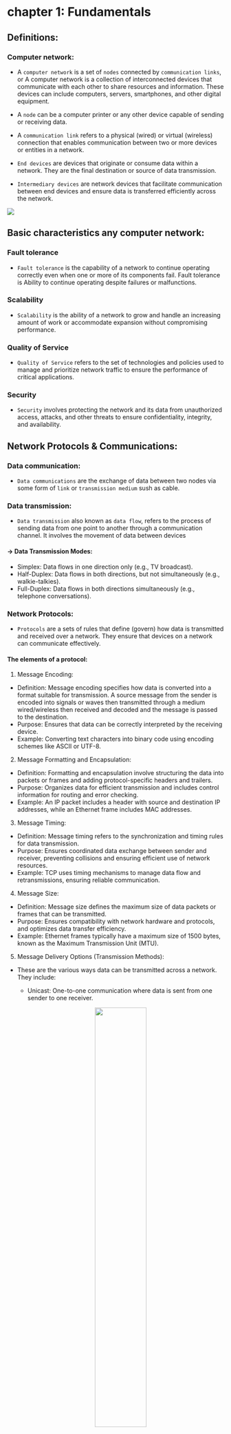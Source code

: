 # chapter 1: Fundamentals

## Definitions:

### Computer network:

- A `computer network` is a set of `nodes` connected by `communication links`, or A computer network is a collection of interconnected devices that communicate with each other to share resources and information. These devices can include computers, servers, smartphones, and other digital equipment.

- A `node` can be a computer printer or any other device capable of sending or receiving data.

- A `communication link` refers to a physical (wired) or virtual (wireless) connection that enables communication between two or more devices or entities in a network.

- `End devices` are devices that originate or consume data within a network. They are the final destination or source of data transmission.

- `Intermediary devices` are network devices that facilitate communication between end devices and ensure data is transferred efficiently across the network.

<img src="./IMG/network_example.png">

## Basic characteristics any computer network:

### Fault tolerance

- `Fault tolerance` is the capability of a network to continue operating correctly even when one or more of its components fail.
Fault tolerance is Ability to continue operating despite failures or malfunctions.

### Scalability

- `Scalability` is the ability of a network to grow and handle an increasing amount of work or accommodate expansion without compromising performance.

### Quality of Service

- `Quality of Service` refers to the set of technologies and policies used to manage and prioritize network traffic to ensure the performance of critical applications.

### Security

- `Security` involves protecting the network and its data from unauthorized access, attacks, and other threats to ensure confidentiality, integrity, and availability.

## Network Protocols & Communications:

### Data communication:

- `Data communications` are the exchange of data between two nodes via some form of `link` or `transmission medium` sush as cable.

### Data transmission:

- `Data transmission` also known as `data flow`, refers to the process of sending data from one point to another through a communication channel. It involves the movement of data between devices

#### -> Data Transmission Modes:

- Simplex: Data flows in one direction only (e.g., TV broadcast).
- Half-Duplex: Data flows in both directions, but not simultaneously (e.g., walkie-talkies).
- Full-Duplex: Data flows in both directions simultaneously (e.g., telephone conversations).

### Network Protocols:

- `Protocols` are a sets of rules that define (govern) how data is transmitted and received over a network. They ensure that devices on a network can communicate effectively.

#### The elements of a protocol:

1) Message Encoding:

- Definition: Message encoding specifies how data is converted into a format suitable for transmission. A source message from the sender is encoded into signals or waves then transmitted through a medium wired/wireless then received and decoded and the message is passed to the destination.
- Purpose: Ensures that data can be correctly interpreted by the receiving device.
- Example: Converting text characters into binary code using encoding schemes like ASCII or UTF-8.

2) Message Formatting and Encapsulation:

- Definition: Formatting and encapsulation involve structuring the data into packets or frames and adding protocol-specific headers and trailers.
- Purpose: Organizes data for efficient transmission and includes control information for routing and error checking.
- Example: An IP packet includes a header with source and destination IP addresses, while an Ethernet frame includes MAC addresses.

3) Message Timing:

- Definition: Message timing refers to the synchronization and timing rules for data transmission.
- Purpose: Ensures coordinated data exchange between sender and receiver, preventing collisions and ensuring efficient use of network resources.
- Example: TCP uses timing mechanisms to manage data flow and retransmissions, ensuring reliable communication.


4) Message Size:

- Definition: Message size defines the maximum size of data packets or frames that can be transmitted.
- Purpose: Ensures compatibility with network hardware and protocols, and optimizes data transfer efficiency.
- Example: Ethernet frames typically have a maximum size of 1500 bytes, known as the Maximum Transmission Unit (MTU).

5) Message Delivery Options (Transmission Methods):

- These are the various ways data can be transmitted across a network. They include:

    <p>

    - Unicast: One-to-one communication where data is sent from one sender to one receiver.
    
    <!-- <img width="50%" src="./IMG/unicasting.png"> -->
    
    <p align="center">
        <img width="50%" src="./IMG/unicasting.png"/>
    </p>

    - Multicast: One-to-many communication where data is sent from one sender to multiple receivers who have expressed interest in receiving the data.

    <p align="center">
        <img width="50%" src="./IMG/multicasting.png">
    </p>

    - Broadcast: One-to-all communication where data is sent from one sender to all devices within a specific network segment or broadcast domain.
    
    <p align="center">
        <img width="50%" src="./IMG/broadcasting.png">
    </p>
    
    </p>

    - Purpose: Transmission methods determine how data is directed and distributed across the network based on the specific communication needs and the characteristics of the recipients.

Examples:

- Unicast: Sending an email to a specific recipient.
- Multicast: Streaming a live video feed to multiple viewers.
- Broadcast: Broadcasting network discovery packets to all devices on a local network.


### Types of network architectures:

- Peer-to-Peer network:
    - Peer-to-peer (P2P) is defined as a decentralized network architecture in which participants, called peers, interact directly with each other without the need for a central authority or server.
    - In a P2P network, each participant acts as both a client and a server, enabling them to share resources and services directly with other peers.
    - not scalable.

    <img width="50%" src="./IMG/peer-to-peer.jpg">

- Client-Server network:

    - A client-server network is a computing model in which multiple clients connect to a central server to access resources, such as files, applications, and data. The server acts as a central hub, managing and providing services to the connected clients.
    - Request-Response model.
    - Server may be overloaded.
    - Scalable.

    <img width="50%" src="./IMG/client-server.jpeg">

### Componenets of a computer network:

`** Nodes: **`
- End nodes (End devices): The starting point or the end point in the communication.
> Example: Computers, Network printers, VoIP phone ...
- Intermediary nodes: Are nodes that just forwards the from one to another.
> Example: Switches, Bridges, Hubs, Routers, Security devices (Firewall), Repeaters, Cell Tower ...

`** Media: **`
- It is also called the link that carry the data from one side to another. There are two types: wired meduim (guided meduim), wireless meduim (unguided meduim).

1) Wired Media:
- Ethernet straight-through cable: To connect different devices.
- Ethernet crossover cable: To connect devices of the same kind.

<img width="50%" src="./IMG/1000ftcables.jpg">

- Fiber Optic cable.

<img width="50%" src="./IMG/fiber-optic-cable-1024x512.jpg">

- Coaxial cable.

<img width="50%" src="./IMG/coaxial-cable-construction-1.jpg">

- USB cable.

<br>

2) wireless Media:

- Infrared Waves (Short range communication - TV remote control).
- Radio Waves (Bluetooth, Wi-Fi).
- MicroWaves (Long distance communication - Cellular System).
- Satellite Waves (Ultimately the long distance communication).



`** Services: **`
- e-Mail.
- Storage services.
- File sharing.
- Instant messaging.
- Online games.
- Surfing internet. 

## Classification (or types) of Computer Networks:

### Local Area Network (LAN).

- A local area network (LAN) is a computer network that interconnects computers within a limited area sush as a residence. school ...

- Local Area Network is a group of computers connected to each other in a small area such as building, office.

**LAN devices:**
- Wired LAN (Example: Ethernet - Hub, Switch).
- Wireless LAN (Example: Wi-Fi).

<p align="center">
    <img width="50%" src="./IMG/lan_79.jpg">
</p>

### Metropolitan Area Network (MAN).

- A Metropolitan Area Network is a computer network that interconnects users with computer resources in a geographic region of the size of a metropolitan area (city).

**MAN devices:**
- Swiches/Hubs (to establishing a local erea network).
- Routers/Bridges (to connect local area networks).

<p align="center">
    <img width="50%" src="./IMG/types-of-area-network-3-1657450252.webp">
</p>

### Wide Area Network (WAN).

- A Wide Area Network telecommunications network (any communications at a distance we call it as a telecommunication network) that extends over a large geographical area 

**WAN devices:**
- End devices and Intermediary devices.

<p align="center">
    <img width="50%" src="./IMG/example4.png">
</p>

## Network Topologies:

- Network topology (layout) is an arragement of a computer network.

> phisical topology: refers to the actual physical layout or arrangement of network devices and cables. It describes how network devices like computers, switches, routers, and other hardware are physically connected and organized in a network.

> logical topology: refers to the way data flows within a network, regardless of its physical design. It describes the path that data travels from one device to another, which may not necessarily align with the physical layout.


1) Bus Topology:

- All devices are connected to a `single central cable`, called the bus or backbone.
- All the data transmitted between nodes in the network is transmitted over the `common transmission medium` and is able to be received by all nodes in the network simultaneously
- A signal containing the address of the intended receiving machine travels from a source machine in `both directions` to all machine connected to the bus until it find the intended recepient.

<p align="center">
    <img src="./IMG/16.png">
    <img src="./IMG/2024-07-04_08-32.png">
<p>

2) Ring Topology:

- A ring topology is a bus topology in a `closed loop`.
- A peer-to-peer LAN topology.
- Two connections: one to each of its nearest neigbors.
- `Unidirectional`.
- Sending and receiving data takes place with the help of a `TOKEN`.
<p align="center">
    <img src="./IMG/17.png">
    <img src="./IMG/2024-07-04_08-39.png">
</p>

3) Star Topology:

- Every node is connected to a `central node` called hub or switch.
- `Centralized management`.
- All traffic must pass through the hub or switch.

<p align="center">
    <img src="./IMG/18.png">
    <img src="./IMG/2024-07-04_08-47.png">
    <img src="./IMG/2024-07-04_08-51.png">
</p>

4) Mesh Topology:

- Each node is directly connected to every other nodes in the network.
- Fault tolerant and reliable.

<p align="center">
    <img src="./IMG/20.png">
    <img src="./IMG/2024-07-04_08-57.png">
</p>

5) Hybrid Topology:

- Can be one or more diffrent topologies.

<p align="center">
    <img src="./IMG/21-3.png">
</p>

## Basic IP addressing:

- IP stand to Internet Protocol.
- Every node in the computer network is identified with the help of IP address.

<img src="./IMG/2024-07-04_09-05.png">

### IP address (IPv4):

- Every node in the computer network is identified with the help of IP address.
- Logical address.
- Can change based on the location of the devices.
- Assigned manually or dinamically.
- Represented in decimal and it has 4 octets (x.x.x.x).
- 0.0.0.0 to 255.255.255.255 (32 bits).

> How to see IP address?

- **Windows:**

1) Using Command Prompt:
- Open Command Prompt (press Win + R, type cmd, and press Enter).
- Type the following command:
```cmd
ipconfig
```
2) Using PowerShell:
- Open PowerShell (press Win + X and select Windows PowerShell).
- Type the following command:

```poweshell
Get-NetIPAddress
```

- **Linux and UNIX-like:**
1) Using ifconfig command:
```bash
ifconfig
```
2) Using ip Command:

```bash
ip addr show
# or
ip a
```
3) Using hostname command
```bash
hostname -I
```

## Basic MAC addressing:

- MAC stand for Media Access Control.
- Every node in the LAN is identified with the help of MAC address.
- IP Address = Location of a person.
- MAC Address = Name of the person.

<img src="./IMG/2024-07-04_10-00.png">

### MAC address:

- Every node in the LAN is identified with the help of MAC address.
- Physical address or Hardware address.
- Unique.
- Can not be changed.
- Assigned by the manufacturer.
- Represented in hexadecimal.
- Example: 70-20-84-00-ED-FC (48 bits).
- Separator: hyphen (-), period (.), and colon (:).

## Diffrence between IP and MAC addresses:

<img src="./IMG/2024-07-04_10-10.png">

> How to see MAC address?

- **Windows:**

1) Using Command Prompt:

- Open Command Prompt (press Win + R, type cmd, and press Enter).
Type the following command:
```cmd
ipconfig /all
```
- The MAC address will be listed as the `"Physical Address"` for each network interface.

2) Using PowerShell:

- Open PowerShell (press Win + X and select Windows PowerShell).
Type the following command:
```powershell
Get-NetAdapter | select Name, MacAddress
```
3) Using Network Settings:

- Go to Settings > Network & Internet.
Select your network connection (e.g., Wi-Fi or Ethernet).
- Click on Hardware properties. The MAC address will be listed as the "Physical address (MAC)".

- **Linux and UNUX-like:**

1) Using ip Command:

```bash
ip link show
```

- Look for the `link/ether` entry in the output for each network interface. The MAC address will be in the format `xx:xx:xx:xx:xx:xx`.
- Example Output:

```sql
2: enp0s3: <BROADCAST,MULTICAST,UP,LOWER_UP> mtu 1500 qdisc pfifo_fast state UP mode DEFAULT group default qlen 1000
    link/ether 08:00:27:4e:12:8b brd ff:ff:ff:ff:ff:ff
    inet 192.168.1.5/24 brd 192.168.1.255 scope global dynamic enp0s3
       valid_lft 86389sec preferred_lft 86389sec
    inet6 fe80::a00:27ff:fe4e:128b/64 scope link 
       valid_lft forever preferred_lft forever
```
- The MAC address here is `08:00:27:4e:12:8b`.
2) Using ifconfig Command:

```bash
ifconfig
```
- Look for the `ether` or `HWaddr` entry in the output for each network interface. The MAC address will be in the format `xx:xx:xx:xx:xx:xx`.